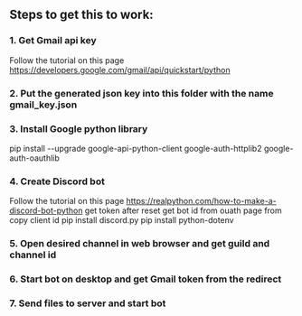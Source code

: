## Steps to get this to work:
### 1. Get Gmail api key
Follow the tutorial on this page https://developers.google.com/gmail/api/quickstart/python
### 2. Put the generated json key into this folder with the name gmail_key.json
### 3. Install Google python library
pip install --upgrade google-api-python-client google-auth-httplib2 google-auth-oauthlib
### 4. Create Discord bot
Follow the tutorial on this page https://realpython.com/how-to-make-a-discord-bot-python
get token after reset
get bot id from ouath page from copy client id 
pip install discord.py
pip install python-dotenv
### 5. Open desired channel in web browser and get guild and channel id
### 6. Start bot on desktop and get Gmail token from the redirect
### 7. Send files to server and start bot
